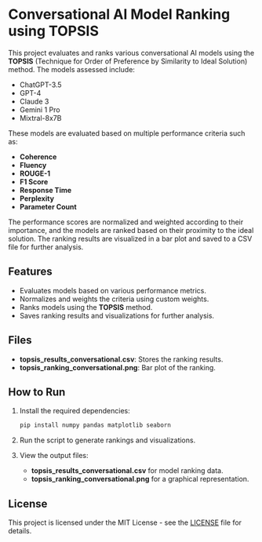 # Conversational AI Model Ranking using TOPSIS

This project evaluates and ranks various conversational AI models using the **TOPSIS** (Technique for Order of Preference by Similarity to Ideal Solution) method. The models assessed include:

- ChatGPT-3.5
- GPT-4
- Claude 3
- Gemini 1 Pro
- Mixtral-8x7B

These models are evaluated based on multiple performance criteria such as:

- **Coherence**
- **Fluency**
- **ROUGE-1**
- **F1 Score**
- **Response Time**
- **Perplexity**
- **Parameter Count**

The performance scores are normalized and weighted according to their importance, and the models are ranked based on their proximity to the ideal solution. The ranking results are visualized in a bar plot and saved to a CSV file for further analysis.

## Features

- Evaluates models based on various performance metrics.
- Normalizes and weights the criteria using custom weights.
- Ranks models using the **TOPSIS** method.
- Saves ranking results and visualizations for further analysis.

## Files

- **topsis_results_conversational.csv**: Stores the ranking results.
- **topsis_ranking_conversational.png**: Bar plot of the ranking.

## How to Run

1. Install the required dependencies:
    ```bash
    pip install numpy pandas matplotlib seaborn
    ```
2. Run the script to generate rankings and visualizations.

3. View the output files:
    - **topsis_results_conversational.csv** for model ranking data.
    - **topsis_ranking_conversational.png** for a graphical representation.

## License

This project is licensed under the MIT License - see the [LICENSE](LICENSE) file for details.
